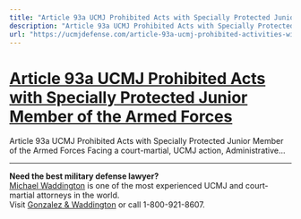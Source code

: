 ```yaml
---
title: "Article 93a UCMJ Prohibited Acts with Specially Protected Junior Member of the Armed Forces"
description: "Article 93a UCMJ Prohibited Acts with Specially Protected Junior Member of the Armed Forces Facing a court-martial, UCMJ action, Administrative..."
url: "https://ucmjdefense.com/article-93a-ucmj-prohibited-activities-with-recruit-or-trainee-by-person-in-position-of-special-trust.html"
---
```


# [Article 93a UCMJ Prohibited Acts with Specially Protected Junior Member of the Armed Forces](https://ucmjdefense.com/article-93a-ucmj-prohibited-activities-with-recruit-or-trainee-by-person-in-position-of-special-trust.html)

Article 93a UCMJ Prohibited Acts with Specially Protected Junior Member of the Armed Forces Facing a court-martial, UCMJ action, Administrative...

---

**Need the best military defense lawyer?**  
[Michael Waddington](https://ucmjdefense.com/attorneys/michael-stewart-waddington-partner.html) is one of the most experienced UCMJ and court-martial attorneys in the world.  
Visit [Gonzalez & Waddington](https://ucmjdefense.com) or call 1-800-921-8607.
